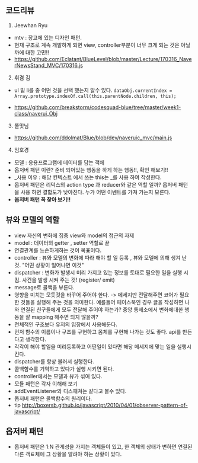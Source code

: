 ## 코드리뷰
1. Jeewhan Ryu
  - mtv : 장고에 있는 디자인 패턴.
  - 현재 구조로 계속 개발하게 되면 view, controller부분이 너무 크게 되는 것은 아닐까에 대한 고민!!
  - https://github.com/Eclatant/BlueLevel/blob/master/Lecture/170316_NaverNewsStand_MVC/170316.js

2. 휘겸 김
  - ul 밑 li를 중 어떤 것을 선택 했는지 알수 있다.
  `dataObj.currentIndex = Array.prototype.indexOf.call(this.parentNode.children, this);`

  - https://github.com/breakstorm/codesquad-blue/tree/master/week1-class/naverui_Obj

3. 똘맛님

  - https://github.com/ddolmat/Blue/blob/dev/naveruic_mvc/main.js

4. 임호경
  - 모델 : 응용프로그램에 데이터를 담는 객체
  - 옵저버 패턴 이란? 준비 되어있는 행동을 하게 하는 행동!!, 확인 해보기!!
  - _사용 이유 : 해당 컨텍스트 에서 쓰는 this는 _를 사용 하여 작성한다.
  - 옵저버 패턴은 리덕스의 action type 과 reducer와 같은 역할 일까? 옵저버 패턴을 사용 하면 결합도가 낮아진다. 누가 어떤 이벤트를 가져 가는지 모른다.
  - **옵저버 패턴 꼭 찾아 보기!!**

## 뷰와 모델의 역할
  - view 자신의 변화에 집중 view와 model의 접근의 자제
  - model : 데이터의 getter , setter 역할로 끝
  - 연결관계를 느슨하게하는 것이 목표이다.
  - controller : 뷰와 모델의 변화에 따라 해야 할 일 등록 , 뷰와 모델에 의해 생겨 난것. "어떤 상황이 일어나면 이것"
  - dispatcher : 변화가 발생시 미리 가지고 있는 정보를 토대로 필요한 일을 실행 시킴. 사건을 발생 시켜 주는 것!
  (register/ emit)
  - message로 콜백을 부른다.
  - 영향을 미치는 모듯것을 바꾸어 주어야 한다. -> 메세지만 전달해주면 코어가 필요한 것들을 실행해 주는 것을 의미한다.
  예를들어 페이스북인 경우 글을 작성하면 나와 연결된 친구들에게 모두 전달해 주어야 하는가?
  중앙 통제소에서 변화에대한 행동을 잘 mapping 해주면 되지 않을까?
  - 전체적인 구조보다 유저의 입장에서 사용해둔다.
  - 먼저 함수의 이름이나 구조를 구현하고 몸체를 구현해 나가는 것도 좋다. api를 만든다고 생각한다.
  - 각각이 해야 할일을 미리등록하고 어떤일이 있다면 해당 메세지에 맞는 일을 실행시킨다.
  - dispatcher를 항상 불러서 실행한다.
  - 콜백함수를 기억하고 있다가 실행 시키면 된다.
  - controller에서는 모델과 뷰가 섞여 있다.
  - 모듈 패턴은 각자 이해해 보기
  - addEventListener와 디스패쳐는 같다고 볼수 있다.
  - 옵저버 패턴은 콜백함수의 원리이다.
  - tip
  http://boxersb.github.io/javascript/2010/04/01/observer-pattern-of-javascript/

  ## 옵저버 패턴
  - 옵저버 패턴은 1:N 관계성을 가지는 객체들이 있고, 한 객체의 상태가 변하면 연결된 다른 객ㅌ체에 그 상황을 알려야 하는 상황이 있다.
